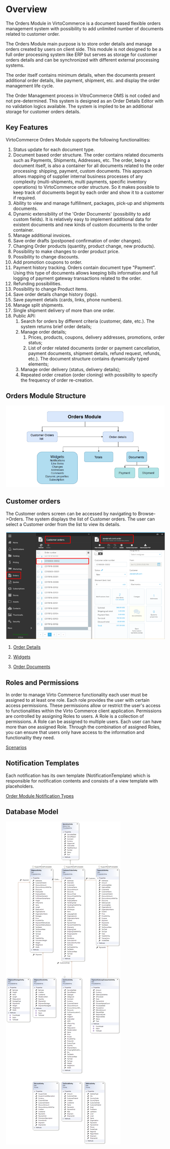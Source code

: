 # Overview

The Orders Module in VirtoCommerce is a document based flexible orders management system with possibility to add unlimited number of documents related to customer order.

The Orders Module main purpose is to store order details and manage orders created by users on client side. This module is not designed to be a full order processing system like ERP but serves as storage for customer orders details and can be synchronized with different external processing systems.

The order itself contains minimum details, when the documents present additional order details, like payment, shipment, etc.  and display the order management life cycle.

The Order Management process in VitroCommerce OMS is not coded and not pre-determined. This system is designed as an Order Details Editor with no validation logics available. The system is implied to be an additional storage for customer orders details.

## Key Features

VirtoCommerce Orders Module supports the following functionalities:

1. Status update for each document type.
2. Document based order structure. The order contains related documents such as Payments, Shipments, Addresses, etc. The order, being a document itself, is also a container for all documents related to the order processing: shipping, payment, custom documents. This approach allows mapping of supplier internal business processes of any complexity (multi-shipments, multi payments, specific inventory operations) to VirtoCommerce order structure. So it makes possible to keep track of documents begot by each order and show it to a customer if required.
3. Ability to view and manage fulfillment, packages, pick-up and shipments documents.
4. Dynamic extensibility of the 'Order Documents' (possibility to add custom fields). It is relatively easy to implement additional data for existent documents and new kinds of custom documents to the order container.
5. Manage additional invoices.
6. Save order drafts (postponed confirmation of order changes).
7. Changing Order products (quantity, product change, new products).
8. Possibility to make changes to order product price.
9. Possibility to change discounts.
10. Add promotion coupons to order.
11. Payment history tracking. Orders contain document type "Payment". Using this type of documents allows keeping bills information and full logging of payment gateway transactions related to the order.
12. Refunding possibilities.
13. Possibility to change Product items.
14. Save order details change history (logs).
15. Save payment details (cards, links, phone numbers).
16. Manage split shipments.
17. Single shipment delivery of more than one order.
18. Public API:
    1. Search for orders by different criteria (customer, date, etc.). The system returns brief order details;
    1. Manage order details;
         1. Prices, products, coupons, delivery addresses, promotions, order status;
         2. List of order related documents (order or payment cancellation, payment documents, shipment details, refund request, refunds, etc.). The document structure contains dynamically typed elements;
    1. Manage order delivery (status, delivery details);
    1. Repeated order creation (order cloning) with possibility to specify the frequency of order re-creation.

## Orders Module Structure

 ![Fig. Order Structure](media/diagram-order-module-structure.png)

## Customer orders

 The Customer orders screen can be accessed by navigating to Browse->Orders. The system displays the list of Customer orders. The user can select a Customer order from the list to view its details.

 ![Fig.Customer Orders](media/screen-customer-orders.png)

1. [Order Details](order-details.md)

1. [Widgets](widgets.md)
1. [Order Documents](order-documents.md)

## Roles and Permissions

In order to manage Virto Commerce functionality each user must be assigned to at least one role. Each role provides the user with certain access permissions. These permissions allow or restrict the user's access to functionalities within the Virto Commerce client application.
Permissions are controlled by assigning Roles to users. A Role is a collection of permissions. A Role can be assigned to multiple users. Each user can have more than one assigned Role.
Through the combination of assigned Roles, you can ensure that users only have access to the information and functionality they need.

[Scenarios](roles-and-permissions-scenarios.md)

## Notification Templates

Each notification has its own template (NotificationTemplate) which is responsible for notification contents and consists of a view template with placeholders.

[Order Module Notification Types](order-module-notification-types.md)

## Database Model

![Fig.db-model](media/diagram-db-model.png)